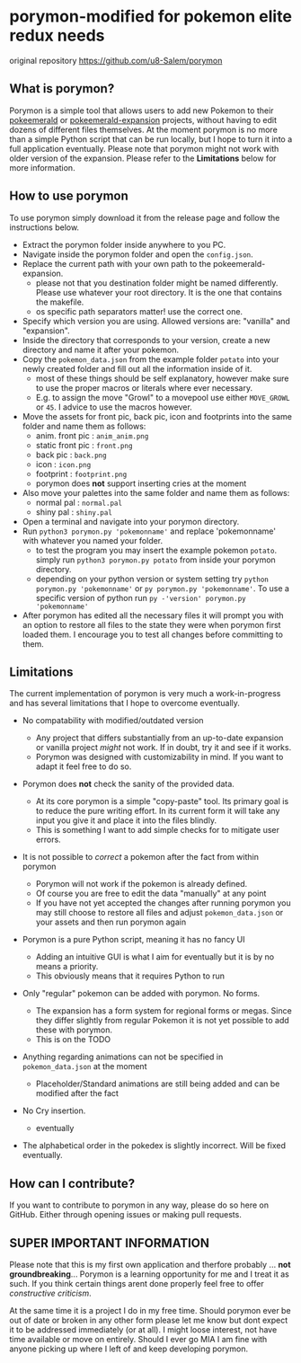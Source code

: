 # porymon-modified for pokemon elite redux needs

original repository https://github.com/u8-Salem/porymon

## What is porymon?

Porymon is a simple tool that allows users to add new Pokemon to their [pokeemerald](https://github.com/pret/pokeemerald) or [pokeemerald-expansion](https://github.com/rh-hideout/pokeemerald-expansion) projects, without having to edit dozens of different files themselves.
At the moment porymon is no more than a simple Python script that can be run locally, but I hope to turn it into a full application eventually.
Please note that porymon might not work with older version of the expansion. Please refer to the **Limitations** below for more information.

## How to use porymon

To use porymon simply download it from the release page and follow the instructions below.

- Extract the porymon folder inside anywhere to you PC.
- Navigate inside the porymon folder and open the `config.json`.
- Replace the current path with your own path to the pokeemerald-expansion.
    - please not that you destination folder might be named differently. Please use whatever your root directory. It is the one that contains the makefile.
    - os specific path separators matter! use the correct one.
- Specify which version you are using. Allowed versions are: "vanilla" and "expansion".
- Inside the directory that corresponds to your version, create a new directory and name it after your pokemon.
- Copy the `pokemon_data.json` from the example folder `potato` into your newly created folder and fill out all the information inside of it.
    - most of these things should be self explanatory, however make sure to use the proper macros or literals where ever necessary.
    - E.g. to assign the move "Growl" to a movepool use either `MOVE_GROWL` or `45`. I advice to use the macros however.
- Move the assets for front pic, back pic, icon and footprints into the same folder and name them as follows:
    - anim. front pic  : `anim_anim.png`
    - static front pic : `front.png`
    - back pic         : `back.png`
    - icon             : `icon.png`
    - footprint        : `footprint.png`
    - porymon does **not** support inserting cries at the moment
- Also move your palettes into the same folder and name them as follows:
    - normal pal : `normal.pal`
    - shiny pal  : `shiny.pal`
- Open a terminal and navigate into your porymon directory.
- Run `python3 porymon.py 'pokemonname'` and replace 'pokemonname' with whatever you named your folder.
    - to test the program you may insert the example pokemon `potato`. simply run `python3 porymon.py potato` from inside your porymon directory.
    - depending on your python version or system setting try `python porymon.py 'pokemonname'` or `py porymon.py 'pokemonname'`. To use a specific version of python run `py -'version' porymon.py 'pokemonname'`
- After porymon has edited all the necessary files it will prompt you with an option to restore all files to the state they were when porymon first loaded them. I encourage you to test all changes before committing to them.

## Limitations

The current implementation of porymon is very much a work-in-progress and has several limitations that I hope to overcome eventually.

- No compatability with modified/outdated version
    - Any project that differs substantially from an up-to-date expansion or vanilla project *might* not work. If in doubt, try it and see if it works.
    - Porymon was designed with customizability in mind. If you want to adapt it feel free to do so.

- Porymon does **not** check the sanity of the provided data.
    - At its core porymon is a simple "copy-paste" tool. Its primary goal is to reduce the pure writing effort. In its current form it will take any input you give it and place it into the files blindly.
    - This is something I want to add simple checks for to mitigate user errors.

- It is not possible to *correct* a pokemon after the fact from within porymon
    - Porymon will not work if the pokemon is already defined.
    - Of course you are free to edit the data "manually" at any point
    - If you have not yet accepted the changes after running porymon you may still choose to restore all files and adjust `pokemon_data.json` or your assets and then run porymon again

- Porymon is a pure Python script, meaning it has no fancy UI
    - Adding an intuitive GUI is what I aim for eventually but it is by no means a priority.
    - This obviously means that it requires Python to run

- Only "regular" pokemon can be added with porymon. No forms.
    - The expansion has a form system for regional forms or megas. Since they differ slightly from regular Pokemon it is not yet possible to add these with porymon.
    - This is on the TODO

- Anything regarding animations can not be specified in `pokemon_data.json` at the moment
    - Placeholder/Standard animations are still being added and can be modified after the fact

- No Cry insertion.
    - eventually

- The alphabetical order in the pokedex is slightly incorrect. Will be fixed eventually.

## How can I contribute?

If you want to contribute to porymon in any way, please do so here on GitHub. Either through opening issues or making pull requests.

## SUPER IMPORTANT INFORMATION

Please note that this is my first own application and therfore probably ... **not groundbreaking**...
Porymon is a learning opportunity for me and I treat it as such. If you think certain things arent done properly feel free to offer *constructive criticism*.

At the same time it is a project I do in my free time. Should porymon ever be out of date or broken in any other form please let me know but dont expect it to be addressed immediately (or at all). I might loose interest, not have time available or move on entirely. Should I ever go MIA I am fine with anyone picking up where I left of and keep developing porymon.


